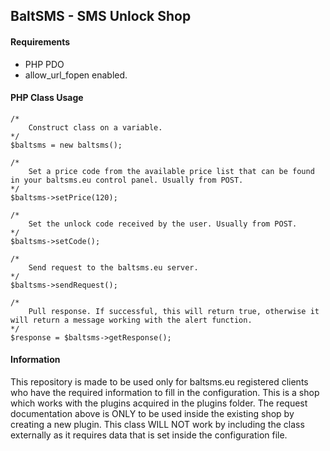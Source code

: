 ## BaltSMS - SMS Unlock Shop

#### Requirements

* PHP PDO
* allow_url_fopen enabled.

#### PHP Class Usage

```
/*
    Construct class on a variable.
*/
$baltsms = new baltsms();

/*
    Set a price code from the available price list that can be found in your baltsms.eu control panel. Usually from POST.
*/
$baltsms->setPrice(120);

/*
    Set the unlock code received by the user. Usually from POST.
*/
$baltsms->setCode();

/*
    Send request to the baltsms.eu server.
*/
$baltsms->sendRequest();

/*
    Pull response. If successful, this will return true, otherwise it will return a message working with the alert function.
*/
$response = $baltsms->getResponse();
```

#### Information
This repository is made to be used only for baltsms.eu registered clients who have the required information to fill in the configuration. This is a shop which works with the plugins acquired in the plugins folder.
The request documentation above is ONLY to be used inside the existing shop by creating a new plugin. This class WILL NOT work by including the class externally as it requires data that is set inside the configuration file.